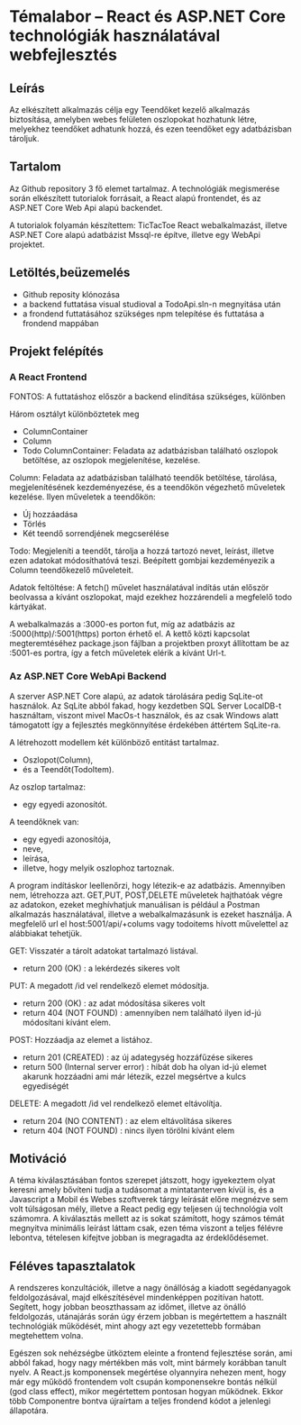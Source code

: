 #	Témalabor – React és ASP.NET Core technológiák használatával webfejlesztés

## Leírás

Az elkészített alkalmazás célja egy Teendőket kezelő alkalmazás biztosítása, amelyben webes felületen oszlopokat hozhatunk létre, melyekhez teendőket adhatunk hozzá, és ezen teendőket egy adatbázisban tároljuk.

## Tartalom
Az Github repository 3 fő elemet tartalmaz. A technológiák megismerése során elkészített tutorialok forrásait, a React alapú frontendet, és az ASP.NET Core Web Api alapú backendet.

A tutorialok folyamán készítettem: TicTacToe React webalkalmazást, illetve ASP.NET Core alapú adatbázist Mssql-re építve, illetve egy WebApi projektet.

## Letöltés,beüzemelés

 - Github reposity klónozása
 - a backend futtatása visual studioval a TodoApi.sln-n megnyitása után
 - a frondend futtatásához szükséges npm telepítése és futtatása a frondend mappában

## Projekt felépítés

### A React Frontend

FONTOS: A futtatáshoz először a backend elindítása szükséges, különben 

Három osztályt különböztetek meg
  -	ColumnContainer
  -	Column
  -	Todo
ColumnContainer: Feladata az adatbázisban található oszlopok betöltése, az oszlopok megjelenítése, kezelése.

Column: Feladata az adatbázisban található teendők betöltése, tárolása, megjelenítésének kezdeményezése, és a teendőkön végezhető műveletek kezelése.
Ilyen műveletek a teendőkön:
  - Új hozzáadása
  - Törlés
  - Két teendő sorrendjének megcserélése

Todo: Megjeleníti a teendőt, tárolja a hozzá tartozó nevet, leírást, illetve ezen adatokat módosíthatóvá teszi. Beépített gombjai kezdeményezik a Column teendőkezelő műveleteit.

Adatok feltöltése: A fetch() művelet használatával indítás után először beolvassa a kívánt oszlopokat, majd ezekhez hozzárendeli a megfelelő todo kártyákat.

A webalkalmazás a :3000-es porton fut, míg az adatbázis az :5000(http)/:5001(https) porton érhető el. A kettő közti kapcsolat megteremtéséhez package.json fájlban a projektben proxyt állítottam be az :5001-es portra, így a fetch műveletek elérik a kívánt Url-t.

### Az ASP.NET Core WebApi Backend

A szerver  ASP.NET Core alapú, az adatok tárolására pedig SqLite-ot használok. Az SqLite abból fakad, hogy kezdetben  SQL Server LocalDB-t használtam, viszont mivel MacOs-t használok, és az csak Windows alatt támogatott így a fejlesztés megkönnyítése érdekében áttértem SqLite-ra.

A létrehozott modellem két különböző entitást tartalmaz. 
  - Oszlopot(Column),
  - és a Teendőt(TodoItem). 

Az oszlop tartalmaz:
  - egy egyedi azonosítót.

A teendőknek van:
 - egy egyedi azonosítója,
 - neve,
 - leírása,
 - illetve, hogy melyik oszlophoz tartoznak.


A program indításkor leellenőrzi, hogy létezik-e az adatbázis. Amennyiben nem, létrehozza azt.
GET,PUT, POST,DELETE műveletek hajthatóak végre az adatokon, ezeket meghívhatjuk manuálisan is például a Postman alkalmazás használatával, illetve a webalkalmazásunk is ezeket használja.
A megfelelő url el host:5001/api/+colums vagy todoitems hívott művelettel az alábbiakat tehetjük.

GET: Visszatér a tárolt adatokat tartalmazó listával.
 - return 200 (OK) : a lekérdezés sikeres volt

PUT: A megadott /id vel rendelkező elemet módosítja.
 - return 200 (OK) : az adat módosítása sikeres volt
 - return 404 (NOT FOUND) : amennyiben nem található ilyen id-jú módosítani kívánt elem.

POST: Hozzáadja az elemet a listához.
 - return 201 (CREATED) : az új adategység hozzáfűzése sikeres
 - return 500 (Internal server error) : hibát dob ha olyan id-jú elemet akarunk hozzáadni ami már létezik, ezzel megsértve a kulcs egyediségét

DELETE: A megadott /id vel rendelkező elemet eltávolítja.
 - return 204 (NO CONTENT) : az elem eltávolítása sikeres
 - return 404 (NOT FOUND) : nincs ilyen törölni kívánt elem

## Motiváció

A téma kiválasztásában fontos szerepet játszott, hogy igyekeztem olyat keresni amely bővíteni tudja a tudásomat a mintatanterven kívül is, és a Javascript a Mobil és Webes szoftverek tárgy leírását előre megnézve sem volt túlságosan mély, illetve a React pedig egy teljesen új technológia volt számomra. A kiválasztás mellett az is sokat számított, hogy számos témát megnyitva minimális leírást láttam csak, ezen téma viszont a teljes félévre lebontva, tételesen kifejtve jobban is megragadta az érdeklődésemet.

## Féléves tapasztalatok

A rendszeres konzultációk, illetve a nagy önállóság a kiadott segédanyagok feldolgozásával, majd elkészítésével mindenképpen pozitívan hatott. Segített, hogy jobban beoszthassam az időmet, illetve az önálló feldolgozás, utánajárás során úgy érzem jobban is megértettem a használt technológiák működését, mint ahogy azt egy vezetettebb formában megtehettem volna.


Egészen sok nehézségbe ütköztem eleinte a frontend fejlesztése során, ami abból fakad, hogy nagy mértékben más volt, mint bármely korábban tanult nyelv. A React.js komponensek megértése olyannyira nehezen ment, hogy már egy működő frontendem volt csupán komponensekre bontás nélkül (god class effect), mikor megértettem pontosan hogyan működnek. Ekkor több Componentre bontva újraírtam a teljes frondend kódot a jelenlegi állapotára.
